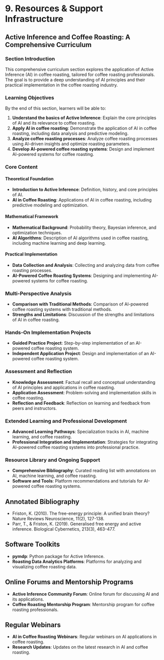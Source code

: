 # 9. Resources & Support Infrastructure

## Active Inference and Coffee Roasting: A Comprehensive Curriculum

### Section Introduction

This comprehensive curriculum section explores the application of Active Inference (AI) in coffee roasting, tailored for coffee roasting professionals. The goal is to provide a deep understanding of AI principles and their practical implementation in the coffee roasting industry.

### Learning Objectives

By the end of this section, learners will be able to:

1. **Understand the basics of Active Inference**: Explain the core principles of AI and its relevance to coffee roasting.
2. **Apply AI in coffee roasting**: Demonstrate the application of AI in coffee roasting, including data analysis and predictive modeling.
3. **Analyze coffee roasting processes**: Analyze coffee roasting processes using AI-driven insights and optimize roasting parameters.
4. **Develop AI-powered coffee roasting systems**: Design and implement AI-powered systems for coffee roasting.

### Core Content

#### Theoretical Foundation

* **Introduction to Active Inference**: Definition, history, and core principles of AI.
* **AI in Coffee Roasting**: Applications of AI in coffee roasting, including predictive modeling and optimization.

#### Mathematical Framework

* **Mathematical Background**: Probability theory, Bayesian inference, and optimization techniques.
* **AI Algorithms**: Description of AI algorithms used in coffee roasting, including machine learning and deep learning.

#### Practical Implementation

* **Data Collection and Analysis**: Collecting and analyzing data from coffee roasting processes.
* **AI-Powered Coffee Roasting Systems**: Designing and implementing AI-powered systems for coffee roasting.

### Multi-Perspective Analysis

* **Comparison with Traditional Methods**: Comparison of AI-powered coffee roasting systems with traditional methods.
* **Strengths and Limitations**: Discussion of the strengths and limitations of AI in coffee roasting.

### Hands-On Implementation Projects

* **Guided Practice Project**: Step-by-step implementation of an AI-powered coffee roasting system.
* **Independent Application Project**: Design and implementation of an AI-powered coffee roasting system.

### Assessment and Reflection

* **Knowledge Assessment**: Factual recall and conceptual understanding of AI principles and applications in coffee roasting.
* **Application Assessment**: Problem-solving and implementation skills in coffee roasting.
* **Reflection and Feedback**: Reflection on learning and feedback from peers and instructors.

### Extended Learning and Professional Development

* **Advanced Learning Pathways**: Specialization tracks in AI, machine learning, and coffee roasting.
* **Professional Integration and Implementation**: Strategies for integrating AI-powered coffee roasting systems into professional practice.

### Resource Library and Ongoing Support

* **Comprehensive Bibliography**: Curated reading list with annotations on AI, machine learning, and coffee roasting.
* **Software and Tools**: Platform recommendations and tutorials for AI-powered coffee roasting systems.

## Annotated Bibliography

* Friston, K. (2010). The free-energy principle: A unified brain theory? Nature Reviews Neuroscience, 11(2), 127-138.
* Parr, T., & Friston, K. (2019). Generalised free energy and active inference. Biological Cybernetics, 213(3), 463-477.

## Software Toolkits

* **pymdp**: Python package for Active Inference.
* **Roasting Data Analytics Platforms**: Platforms for analyzing and visualizing coffee roasting data.

## Online Forums and Mentorship Programs

* **Active Inference Community Forum**: Online forum for discussing AI and its applications.
* **Coffee Roasting Mentorship Program**: Mentorship program for coffee roasting professionals.

## Regular Webinars

* **AI in Coffee Roasting Webinars**: Regular webinars on AI applications in coffee roasting.
* **Research Updates**: Updates on the latest research in AI and coffee roasting.